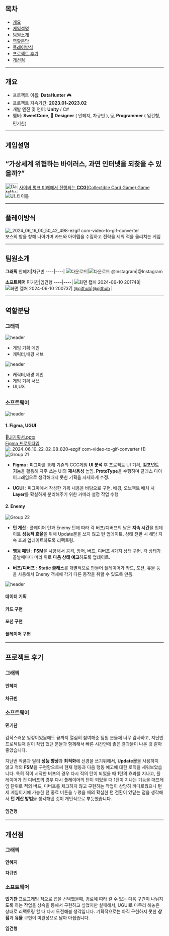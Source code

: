 ## 목차

* [개요](#개요)   
* [게임설명](#게임설명)  
* [팀원소개](#팀원소개)   
* [역할분담](#역할분담)   
* [플레이방식](#플레이방식)  
* [프로젝트 후기](#프로젝트-후기)  
* [개선점](#개선점)


---
## 개요 

-   프로젝트 이름: **DataHunter** :video_game:
-   프로젝트 지속기간: **2023.01-2023.02**
-   개발 엔진 및 언어: **Unity** / C#
-   멤버: **SweetCone**, :art: **Designer** ( 안혜지, 차규빈 ), :computer: **Programmer** ( 임건형, 민기찬)


---
## 게임설명 
**“가상세계 위협하는 바이러스, 과연 인터넷을 되찾을 수 있을까?”**
-
<a href="https://youtu.be/AtsgU5bLuS8?feature=shared" target="blank"><img align="center" src="https://raw.githubusercontent.com/rahuldkjain/github-profile-readme-generator/master/src/images/icons/Social/youtube.svg" alt="DataHunter" height="30" width="40" /></a> [사이버 펑크 미래에서 진행되는 **CCG**(Collectible Card Game) Game  ](https://youtu.be/AtsgU5bLuS8?feature=shared)
![UI_타이틀](https://github.com/PohangCandy/Slayer-Unity-/assets/130345776/94968c3f-b932-4e2e-986c-5e8548e5f8d6)


---
## 플레이방식
![_2024_06_16_00_50_42_498-ezgif com-video-to-gif-converter](https://github.com/PohangCandy/Slayer-Unity-/assets/130345776/2b7a8b09-74b2-4252-bb78-f5f25b49b318)  
보스의 방을 향해 나아가며 카드와 아이템을 수집하고 전략을 세워 적을 물리치는 게임


---
## 팀원소개 
**그래픽**
안혜지|차규빈
----|----|
![다운로드](https://github.com/PohangCandy/Slayer-Unity-/assets/130345776/7821af10-13b0-453b-af48-6266c3ed3a7e)|![다운로드](https://github.com/PohangCandy/Slayer-Unity-/assets/130345776/17788435-9f69-424e-b0cb-e0f10b1296e9)
@Instagram|@Instagram

**소프트웨어**
민기찬|임건형
----|----|
![화면 캡처 2024-06-10 201748](https://github.com/PohangCandy/Slayer-Unity-/assets/130345776/143a15af-e71a-40de-8554-7971a73a6d2f)|![화면 캡처 2024-06-10 200737](https://github.com/PohangCandy/Slayer-Unity-/assets/130345776/d16ede03-da73-47bc-b56f-7ad65eccaa29)|
[@github](https://github.com/PohangCandy)|[@github](https://github.com/ImGunHyoeng) |


---
## 역할분담 
### 그래픽
![header](https://capsule-render.vercel.app/api?type=waving&text=안혜지&color=FFA351FF&fontColor=FFFFFFFF&fontAlign=90&fontAlignY=40&fontSize=50)  
* 게임 기획 메인
* 캐릭터,배경 서브

![header](https://capsule-render.vercel.app/api?type=waving&text=차규빈&color=F99FC9FF&fontColor=FFFFFFFF&fontAlign=90&fontAlignY=40&fontSize=50)
* 캐릭터,배경 메인
* 게임 기획 서브
* UI,UX
##
### 소프트웨어
![header](https://capsule-render.vercel.app/api?type=waving&text=민기찬&color=2BAE66FF&fontColor=FCF6F5FF&fontAlign=90&fontAlignY=40&fontSize=50)

#### 1. Figma, UGUI
:page_with_curl:[UI기획서.pptx](https://github.com/user-attachments/files/15782024/UI.pptx)  
[Figma 프로토타입](https://www.figma.com/design/QeMAo69WUSgph7Cz4x4Gmy/Slay-the-Spire-%EB%AA%A8%EC%9E%91?node-id=0-1&t=nfVWtF2NYnIzDTOg-1)  
![_2024_06_10_22_02_08_820-ezgif com-video-to-gif-converter (1)](https://github.com/PohangCandy/Slayer-Unity-/assets/130345776/6118f714-8bc2-4b98-b4d4-1df8df6c0e05)  
![Group 21](https://github.com/PohangCandy/Slayer-Unity-/assets/130345776/10ca5570-d2eb-470e-9251-1eadbf1df62b)

* **Figma** : 피그마를 통해 기존의 CCG게임  **UI 분석** 후 프로젝트 UI 기획, **컴포넌트 기능**을 활용해 자주 쓰는 UI의 **재사용성** 높임. **ProtoType**을 수행하며 클래스 다이어그래임으로 생각해내지 못한 기획을 자세하게 수정.

* **UGUI** : 피그마에서 작성한 기획 내용을 바탕으로 구현. 배경, 오브젝트 배치 시 **Layer**를 확실하게 분리해주기 위한 카메라 설정 작업 수행

#### 2. Enemy
![Group 22](https://github.com/PohangCandy/Slayer-Unity-/assets/130345776/a12aaddc-f7e4-422f-90e9-b87b0d22adde)

* **턴 계산** : 플레이어 턴과 Enemy 턴에 따라 각 버프/디버프의 남은 **지속 시간**을 업데이트
**성능적 효율**을 위해 Update문을 쓰지 않고 턴 업데이트, 상태 전환 시 해당 지속 효과 업데이트하도록 리팩토링.

* **행동 패턴** : **FSM**을 사용해서 공격, 방어, 버프, 디버프 4가지 상태 구현. 각 상태가 끝날때마다 머리 위로 **다음 상태 예고**하도록 업데이트.

* **버프/디버프** : **Static 클래스**를 개별적으로 만들어 플레이어가 카드, 포션, 유물 등을 사용해서 Enemy 객체에 각기 다른 동작을 취할 수 있도록 만듬.



![header](https://capsule-render.vercel.app/api?type=waving&text=임건형&color=755139FF&fontColor=F2EDD7FF&fontAlign=90&fontAlignY=40&fontSize=50)
#### 데이터 기획

#### 카드 구현

#### 포션 구현

#### 플레이어 구현


---
## 프로젝트 후기
### 그래픽
#### 안혜지

#### 차규빈


### 소프트웨어
#### 민기찬
갑작스러운 일정이었음에도 끝까지 열심히 참여해준 팀원 분들께 너무 감사하고, 지난번 프로젝트때 같이 작업 했던 분들과 함께해서 빠른 시간안에 좋은 결과물이 나온 것 같아 좋았습니다.

지난번 작품과 달리 **성능 향상**과 **최적화**에 신경을 쓰기위해서, **Update문**을 사용하지 않고 적의 **FSM**을 구현함으로써 현재 행동과 다음 행동 예고에 대한 로직을 세워보았습니다. 특히 적이 시작한 버프의 경우 다시 적의 턴이 되었을 때 1턴의 효과를 지나고, 플레이어가 건 디버프의 경우 다시 플레이어의 턴이 되었을 때 1턴이 지나는 기능을 매프레임 단위로 적의 버프, 디버프를 체크하지 않고 구현하는 작업이 상당히 까다로웠으나 턴제 게임이기에 가능한 턴 종료 버튼을 누렀을 때의 확실한 턴 전환이 있닫는 점을 생각해서 **턴 계산 방법**을 생각해낸 것이 개인적으로 뿌듯했습니다.

#### 임건형


---
## 개선점
### 그래픽
**안혜지**

**차규빈**


### 소프트웨어
**민기찬**
프로그래밍 적으로 맵을 선택했을때, 경로에 따라 갈 수 있는 다음 구간이 나눠지도록 하는 작업을 상속을 통해서 구현하고 싶었지만 실패해서, UGUI로 마무리 해놓은 상태로 리팩토링 할 때 다시 도전해볼 생각입니다.
기획적으로는 아직 구현하지 못한 **상점**과 **유물** 구현이 미완성으로 남아 아쉽습니다.

**임건형**





